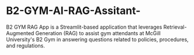 # B2-GYM-AI-RAG-Assitant-
B2 GYM RAG App is a Streamlit-based application that leverages Retrieval-Augmented Generation (RAG) to assist gym attendants at McGill University's B2 Gym in answering questions related to policies, procedures, and regulations.
